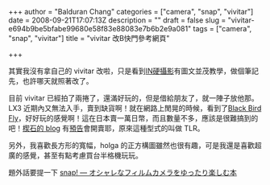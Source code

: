 +++
author = "Balduran Chang"
categories = ["camera", "snap", "vivitar"]
date = 2008-09-21T17:07:13Z
description = ""
draft = false
slug = "vivitar-e694b9be5bfabe99680e58f83e88083e7b6b2e9a081"
tags = ["camera", "snap", "vivitar"]
title = "vivitar 改B快門參考網頁"

+++


其實我沒有拿自己的 vivitar 改啦，只是看到[IN硬攝影](http://www.in-photoart.com/newsite/pantology_detial.php?cemeraId=3&level0_id=4&level1_id=11&level2_id=0&level3_id=0)有圖文並茂教學，做個筆記先，也許哪天就照著改了。

目前 vivitar 已經拍了兩捲了，還滿好玩的，但是借給朋友了，就一陣子放他那。LX3 近期內又無法入手，賣到缺貨啊！就在網路上閒晃的時候，看到了[Black Bird Fly](http://www.superheadz.com/bbf/)，好好玩的感覺啊！這在日本賣一萬日幣，而且數量不多，應該是很難搞到的吧！[楔石的 blog](http://blog.roodo.com/kphoto/archives/7206341.html) 有[預告](http://www.kphoto.com.tw/front/bin/ptdetail.phtml?Part=APW1&Category=0)會開賣耶，原來這種型式的叫做 TLR。

另外，我喜歡長方形的寬幅，holga 的正方構圖雖然也很有趣，可是我還是喜歡超廣的感覺，甚至有點考慮買台半格機玩玩。

題外話要提一下 [snap! — オシャレなフィルムカメラをゆったり楽しむ本](http://www.snap-magazine.com/)

